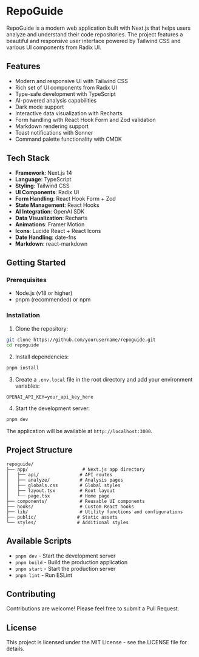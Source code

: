 # RepoGuide

RepoGuide is a modern web application built with Next.js that helps users analyze and understand their code repositories. The project features a beautiful and responsive user interface powered by Tailwind CSS and various UI components from Radix UI.

## Features

- Modern and responsive UI with Tailwind CSS
- Rich set of UI components from Radix UI
- Type-safe development with TypeScript
- AI-powered analysis capabilities
- Dark mode support
- Interactive data visualization with Recharts
- Form handling with React Hook Form and Zod validation
- Markdown rendering support
- Toast notifications with Sonner
- Command palette functionality with CMDK

## Tech Stack

- **Framework**: Next.js 14
- **Language**: TypeScript
- **Styling**: Tailwind CSS
- **UI Components**: Radix UI
- **Form Handling**: React Hook Form + Zod
- **State Management**: React Hooks
- **AI Integration**: OpenAI SDK
- **Data Visualization**: Recharts
- **Animations**: Framer Motion
- **Icons**: Lucide React + React Icons
- **Date Handling**: date-fns
- **Markdown**: react-markdown

## Getting Started

### Prerequisites

- Node.js (v18 or higher)
- pnpm (recommended) or npm

### Installation

1. Clone the repository:

```bash
git clone https://github.com/yourusername/repoguide.git
cd repoguide
```

2. Install dependencies:

```bash
pnpm install
```

3. Create a `.env.local` file in the root directory and add your environment variables:

```env
OPENAI_API_KEY=your_api_key_here
```

4. Start the development server:

```bash
pnpm dev
```

The application will be available at `http://localhost:3000`.

## Project Structure

```
repoguide/
├── app/                    # Next.js app directory
│   ├── api/               # API routes
│   ├── analyze/           # Analysis pages
│   ├── globals.css        # Global styles
│   ├── layout.tsx         # Root layout
│   └── page.tsx           # Home page
├── components/            # Reusable UI components
├── hooks/                 # Custom React hooks
├── lib/                   # Utility functions and configurations
├── public/               # Static assets
└── styles/               # Additional styles
```

## Available Scripts

- `pnpm dev` - Start the development server
- `pnpm build` - Build the production application
- `pnpm start` - Start the production server
- `pnpm lint` - Run ESLint

## Contributing

Contributions are welcome! Please feel free to submit a Pull Request.

## License

This project is licensed under the MIT License - see the LICENSE file for details.

